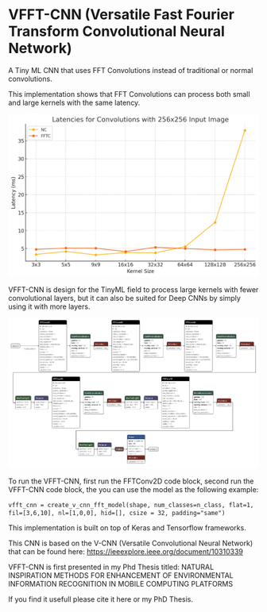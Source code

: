 # VFFT-CNN (Versatile Fast Fourier Transform Convolutional Neural Network)

A Tiny ML CNN that uses FFT Convolutions instead of traditional or normal convolutions.

This implementation shows that FFT Convolutions can process both small and large kernels with the same latency.

![FFT Convolution vs Normal Convolution](https://github.com/cococialin/vfft-cnn/blob/main/FFT%20Convolution%20vs%20Normal%20Convolution.png?raw=true)

VFFT-CNN is design for the TinyML field to process large kernels with fewer convolutional layers, but it can also be suited for Deep CNNs by simply using it with more layers.

![VFFT-CNN Architecture](https://github.com/cococialin/vfft-cnn/blob/main/VFFT-CNN%20Architecture.jpg?raw-true)

To run the VFFT-CNN, first run the FFTConv2D code block, second run the VFFT-CNN code block, the you can use the model as the following example:

```
vfft_cnn = create_v_cnn_fft_model(shape, num_classes=n_class, flat=1, fil=[3,6,10], nl=[1,0,0], hid=[], csize = 32, padding="same")
```

This implementation is built on top of Keras and Tensorflow frameworks.

This CNN is based on the V-CNN (Versatile Convolutional Neural Network) that can be found here: <a href="https://ieeexplore.ieee.org/document/10310339"> https://ieeexplore.ieee.org/document/10310339 </a>

VFFT-CNN is first presented in my Phd Thesis titled: NATURAL INSPIRATION METHODS FOR ENHANCEMENT OF ENVIRONMENTAL INFORMATION RECOGNITION IN MOBILE COMPUTING PLATFORMS

If you find it usefull please cite it here or my PhD Thesis.
